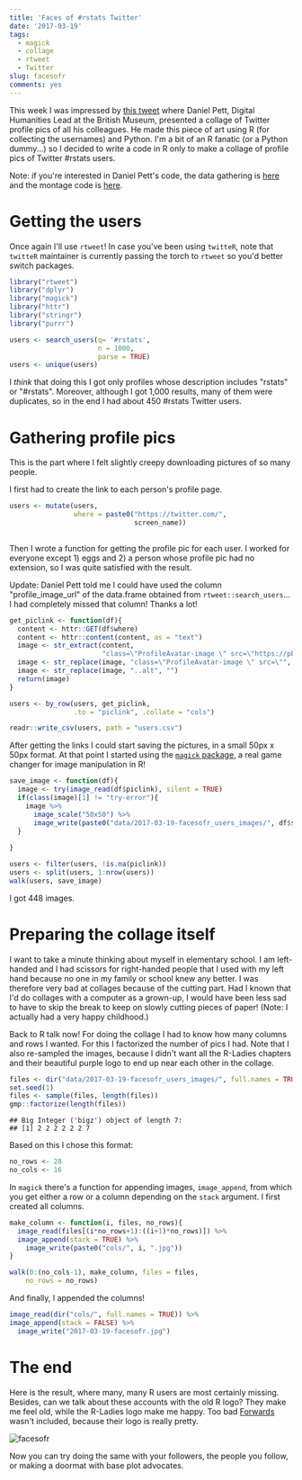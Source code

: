 ```yaml
---
title: 'Faces of #rstats Twitter'
date: '2017-03-19'
tags:
  - magick
  - collage
  - rtweet
  - Twitter
slug: facesofr
comments: yes
---
```



This week I was impressed by [this tweet](https://twitter.com/DEJPett/status/842330248549158913) where Daniel Pett, Digital Humanities Lead at the British Museum, presented a collage of Twitter profile pics of all his colleagues. He made this piece of art using R (for collecting the usernames) and Python. I'm a bit of an R fanatic (or a Python dummy...) so I decided to write a code in R only to make a collage of profile pics of Twitter #rstats users.

<!--more-->

Note: if you're interested in Daniel Pett's code, the data gathering is [here](https://github.com/BritishMuseumDH/BMTwitter) and the montage code is [here](https://github.com/BritishMuseumDH/scripts/blob/master/imageDownloadFromCSV.py).

# Getting the users

Once again I'll use `rtweet`! In case you've been using `twitteR`, note that `twitteR` maintainer is currently passing the torch to `rtweet` so you'd better switch packages.


```r
library("rtweet")
library("dplyr")
library("magick")
library("httr")
library("stringr")
library("purrr")
```

```r
users <- search_users(q= '#rstats',
                      n = 1000,
                      parse = TRUE)
users <- unique(users)

```

I _think_ that doing this I got only profiles whose description includes "rstats" or "#rstats". Moreover, although I got 1,000 results, many of them were duplicates, so in the end I had about 450 #rstats Twitter users.



# Gathering profile pics

This is the part where I felt slightly creepy downloading pictures of so many people.

I first had to create the link to each person's profile page.

```r
users <- mutate(users,
                where = paste0("https://twitter.com/",
                               screen_name))
                               
```

Then I wrote a function for getting the profile pic for each user. I worked for everyone except 1) eggs and 2) a person whose profile pic had no extension, so I was quite satisfied with the result.

Update: Daniel Pett told me I could have used the column "profile_image_url" of the data.frame obtained from `rtweet::search_users`... I had completely missed that column! Thanks a lot!

```r
get_piclink <- function(df){
  content <- httr::GET(df$where)
  content <- httr::content(content, as = "text")
  image <- str_extract(content,
                       "class=\"ProfileAvatar-image \" src=\"https://pbs.twimg.com/profile_images/.*\\..*\" alt")
  image <- str_replace(image, "class=\"ProfileAvatar-image \" src=\"", "")
  image <- str_replace(image, "..alt", "")
  return(image)
}

users <- by_row(users, get_piclink,
                .to = "piclink", .collate = "cols")

readr::write_csv(users, path = "users.csv")
```

After getting the links I could start saving the pictures, in a small 50px x 50px format. At that point I started using the [`magick` package](https://github.com/ropensci/magick), a real game changer for image manipulation in R!

```r
save_image <- function(df){
  image <- try(image_read(df$piclink), silent = TRUE)
  if(class(image)[1] != "try-error"){
    image %>%
      image_scale("50x50") %>%
      image_write(paste0("data/2017-03-19-facesofr_users_images/", df$screen_name,".jpg"))
  }
  
}

users <- filter(users, !is.na(piclink))
users <- split(users, 1:nrow(users))
walk(users, save_image)

```

I got 448 images. 

# Preparing the collage itself

I want to take a minute thinking about myself in elementary school. I am left-handed and I had scissors for right-handed people that I used with my left hand because no one in my family or school knew any better. I was therefore very bad at collages because of the cutting part. Had I known that I'd do collages with a computer as a grown-up, I would have been less sad to have to skip the break to keep on slowly cutting pieces of paper! (Note: I actually had a very happy childhood.)

Back to R talk now! For doing the collage I had to know how many columns and rows I wanted. For this I factorized the number of pics I had. Note that I also re-sampled the images, because I didn't want all the R-Ladies chapters and their beautiful purple logo to end up near each other in the collage.


```r
files <- dir("data/2017-03-19-facesofr_users_images/", full.names = TRUE)
set.seed(1)
files <- sample(files, length(files))
gmp::factorize(length(files))
```

```
## Big Integer ('bigz') object of length 7:
## [1] 2 2 2 2 2 2 7
```

Based on this I chose this format:


```r
no_rows <- 28
no_cols <- 16
```

In `magick` there's a function for appending images, `image_append`, from which you get either a row or a column depending on the `stack` argument. I first created all columns.



```r
make_column <- function(i, files, no_rows){
  image_read(files[(i*no_rows+1):((i+1)*no_rows)]) %>%
  image_append(stack = TRUE) %>%
    image_write(paste0("cols/", i, ".jpg"))
}

walk(0:(no_cols-1), make_column, files = files,
    no_rows = no_rows)
```

And finally, I appended the columns!


```r
image_read(dir("cols/", full.names = TRUE)) %>%
image_append(stack = FALSE) %>%
  image_write("2017-03-19-facesofr.jpg")
```

# The end

Here is the result, where many, many R users are most certainly missing. Besides, can we talk about these accounts with the old R logo? They make me feel old, while the R-Ladies logo make me happy. Too bad [Forwards](https://twitter.com/R_Forwards) wasn't included, because their logo is really pretty.


<img src="/figure/2017-03-19-facesofr.jpg" alt="facesofr">


Now you can try doing the same with your followers, the people you follow, or making a doormat with base plot advocates.
